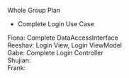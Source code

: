 Whole Group Plan
- Complete Login Use Case


Fiona: Complete DataAccessInterface <br>
Reeshav: Login View, Login ViewModel<br> 
Gabe: Complete Login Controller <br>
Shujian: <br>
Frank: <br>
